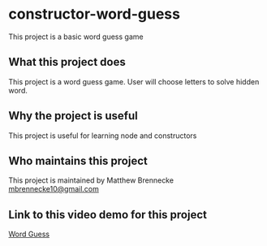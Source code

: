 # constructor-word-guess

This project is a basic word guess game

## What this project does

This project is a word guess game. User will choose letters to solve hidden word.

## Why the project is useful

This project is useful for learning node and constructors

## Who maintains this project

This project is maintained by Matthew Brennecke mbrennecke10@gmail.com

## Link to this video demo for this project

[Word Guess](https://drive.google.com/file/d/1MmfniKQxQepnpFAppvSxRn1ONHO-XfGw/view)